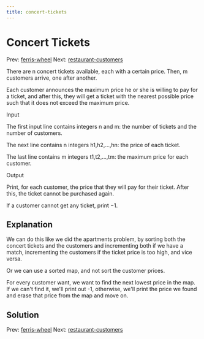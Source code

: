 ```yaml
---
title: concert-tickets
---
```


# Concert Tickets

Prev: [ferris-wheel](ferris-wheel.md)
Next: [restaurant-customers](restaurant-customers.md)

There are n concert tickets available, each with a certain price. Then,
m customers arrive, one after another.

Each customer announces the maximum price he or she is willing to pay
for a ticket, and after this, they will get a ticket with the nearest
possible price such that it does not exceed the maximum price.

Input

The first input line contains integers n and m: the number of tickets
and the number of customers.

The next line contains n integers h1,h2,\...,hn: the price of each
ticket.

The last line contains m integers t1,t2,\...,tm: the maximum price for
each customer.

Output

Print, for each customer, the price that they will pay for their ticket.
After this, the ticket cannot be purchased again.

If a customer cannot get any ticket, print −1.

## Explanation

We can do this like we did the apartments problem, by sorting both the
concert tickets and the customers and incrementing both if we have a
match, incrementing the customers if the ticket price is too high, and
vice versa.

Or we can use a sorted map, and not sort the customer prices.

For every customer want, we want to find the next lowest price in the
map. If we can\'t find it, we\'ll print out -1, otherwise, we\'ll print
the price we found and erase that price from the map and move on.

## Solution

Prev: [ferris-wheel](ferris-wheel.md)
Next: [restaurant-customers](restaurant-customers.md)
